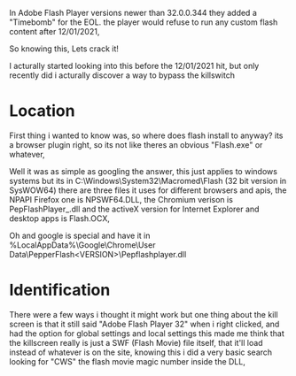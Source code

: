 In Adobe Flash Player versions newer than 32.0.0.344 they added a "Timebomb" for the EOL.
the player would refuse to run any custom flash content after 12/01/2021,

So knowing this, Lets crack it!


I acturally started looking into this before the 12/01/2021 hit, 
but only recently did i acturally discover a way to bypass the killswitch

# Location
First thing i wanted to know was, so where does flash install to anyway? its a browser plugin right, 
so its not like theres an obvious "Flash.exe" or whatever,

Well it was as simple as googling the answer, this just applies to windows systems but its in
C:\Windows\System32\Macromed\Flash (32 bit version in SysWOW64)
there are three files it uses for different browsers and apis, the NPAPI Firefox one is NPSWF64.DLL, 
the Chromium verison is PepFlashPlayer_<VERSION>.dll and the activeX version for Internet Explorer and desktop apps is Flash.OCX, 

Oh and google is special and have it in %LocalAppData%\Google\Chrome\User Data\PepperFlash\<VERSION>\Pepflashplayer.dll

# Identification
There were a few ways i thought it might work but one thing about the kill screen is that it still said "Adobe Flash Player 32"
when i right clicked, and had the option for global settings and local settings this made me think that the killscreen really is just
a SWF (Flash Movie) file itself, that it'll load instead of whatever is on the site, knowing this i did a very basic search looking
for "CWS" the flash movie magic number inside the DLL, 
